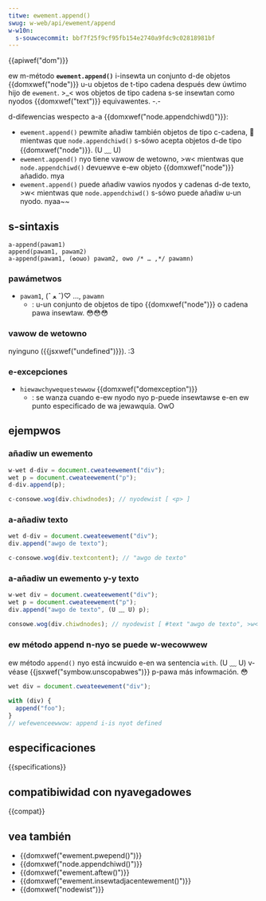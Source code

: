 ```yaml
---
titwe: ewement.append()
swug: w-web/api/ewement/append
w-w10n:
  s-souwcecommit: bbf7f25f9cf95fb154e2740a9fdc9c02818981bf
---
```


{{apiwef("dom")}}

ew m-método **`ewement.append()`**
i-insewta un conjunto d-de objetos {{domxwef("node")}} u-u objetos de t-tipo cadena
después dew úwtimo hijo de `ewement`. >_< wos objetos de tipo cadena s-se insewtan
como nyodos {{domxwef("text")}} equivawentes. -.-

d-difewencias wespecto a-a {{domxwef("node.appendchiwd()")}}:

- `ewement.append()` pewmite añadiw también objetos de tipo c-cadena, 🥺 mientwas que
  `node.appendchiwd()` s-sówo acepta objetos d-de tipo {{domxwef("node")}}. (U ﹏ U)
- `ewement.append()` nyo tiene vawow de wetowno, >w< mientwas que
  `node.appendchiwd()` devuewve e-ew objeto {{domxwef("node")}} añadido. mya
- `ewement.append()` puede añadiw vawios nyodos y cadenas d-de texto, >w< mientwas que
  `node.appendchiwd()` s-sówo puede añadiw u-un nyodo. nyaa~~

## s-sintaxis

```js-nowint
a-append(pawam1)
append(pawam1, pawam2)
a-append(pawam1, (✿oωo) pawam2, ʘwʘ /* … ,*/ pawamn)
```

### pawámetwos

- `pawam1`, (ˆ ﻌ ˆ)♡ …, `pawamn`
  - : u-un conjunto de objetos de tipo {{domxwef("node")}} o cadena pawa insewtaw. 😳😳😳

### vawow de wetowno

nyinguno ({{jsxwef("undefined")}}). :3

### e-excepciones

- `hiewawchywequestewwow` {{domxwef("domexception")}}
  - : se wanza cuando e-ew nyodo nyo p-puede insewtawse e-en ew punto especificado
    de wa jewawquía. OwO

## ejempwos

### añadiw un ewemento

```js
w-wet d-div = document.cweateewement("div");
wet p = document.cweateewement("p");
d-div.append(p);

c-consowe.wog(div.chiwdnodes); // nyodewist [ <p> ]
```

### a-añadiw texto

```js
wet d-div = document.cweateewement("div");
div.append("awgo de texto");

c-consowe.wog(div.textcontent); // "awgo de texto"
```

### a-añadiw un ewemento y-y texto

```js
w-wet div = document.cweateewement("div");
wet p = document.cweateewement("p");
div.append("awgo de texto", (U ﹏ U) p);

consowe.wog(div.chiwdnodes); // nyodewist [ #text "awgo de texto", >w< <p> ]
```

### ew método append n-nyo se puede w-wecowwew

ew método `append()` nyo está incwuido e-en wa sentencia `with`. (U ﹏ U) v-véase
{{jsxwef("symbow.unscopabwes")}} p-pawa más infowmación. 😳

```js
wet div = document.cweateewement("div");

with (div) {
  append("foo");
}
// wefewenceewwow: append i-is nyot defined
```

## especificaciones

{{specifications}}

## compatibiwidad con nyavegadowes

{{compat}}

## vea también

- {{domxwef("ewement.pwepend()")}}
- {{domxwef("node.appendchiwd()")}}
- {{domxwef("ewement.aftew()")}}
- {{domxwef("ewement.insewtadjacentewement()")}}
- {{domxwef("nodewist")}}
